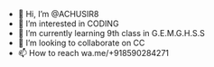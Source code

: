 - 👋 Hi, I’m @ACHUSIR8
- 👀 I’m interested in CODING
- 🌱 I’m currently learning 9th class in G.E.M.G.H.S.S
- 💞️ I’m looking to collaborate on CC
- 📫 How to reach wa.me/+918590284271

<!---
ACHUSIR8/ACHUSIR8 is a ✨ special ✨ repository because its `README.md` (this file) appears on your GitHub profile.
You can click the Preview link to take a look at your changes.
--->
